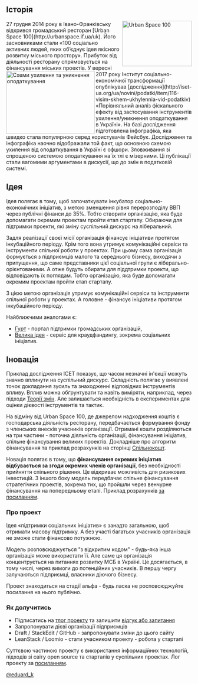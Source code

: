 ## Історія
<img src="/TPD/images/UrbanSpace100.png" width="189" height="123" alt="Urban Space 100" align="right"/>
27 грудня 2014 року в Івано-Франківську відкрився громадський ресторан [Urban Space 100](http://urbanspace.if.ua/uk). Його засновниками стали «100 соціально активних людей, яких об’єднує ідея якісного розвитку міського простору». Прибуток від діяльності ресторану спрямовується на фінансування міських проектів.

<img src="http://iset-ua.org/images/20170730/07092017/tamogny1.jpg" width="240" height="170" alt="Схеми ухилення та уникнення оподаткування" align="left"/>
У вересні 2017 року Інститут соціально-економічної трансформації опублікував [дослідження](http://iset-ua.org/ua/novini/podatki/item/116-visim-skhem-ukhylennia-vid-podatkiv) «Порівняльний аналіз фіскального ефекту від застосування інструментів ухилення/уникнення оподаткування в Україні». На базі дослідження підготовлена інфографіка, яка швидко стала популярною серед користувачів Фейсбук. Дослідження та інфографіка наочно відображали той факт, що основною схемою ухилення від оподаткування в Україні є офшори. Зловживання зі спрощеною системою оподаткування на їх тлі є мізерними. Ці публікації стали вагомими аргументами в дискусії, що до змін в податковій системі.

## Ідея
Ідея полягає в тому, щоб започаткувати інкубатор соціально-економічних ініціатив, з метою зменшення рівня перерозподілу ВВП через публічні фінанси до 35%. Тобто створити організацію, яка буде допомагати окремим проектам пройти етап стартапу. Обираючи для підтримки проекти, які зміну суспільний дискурс на ліберальний.

Задля реалізації своєї місії організація фінансує ініціативи протягом інкубаційного періоду. Крім того вона утримує комунікаційні сервіси та інструменти спільної роботи у проектах. При цьому сама організація формується з підприємців малого та середнього бізнесу, виходячи з припущення, що саме представники цієї соціальної групи є ліберально-орієнтованими. А отже будуть обирати для піддтримки проекти, що відповідають їх поглядам. Тобто організацію, яка буде допомагати окремим проектам пройти етап стартапу.

З цією метою організація утримує комунікаційні сервіси та інструменти спільної роботи у проектах. А головне - фінансує ініціативи протягом інкубаційного періоду.

Найближчими аналогами є:

- [Гурт](http://gurt.org.ua/) - портал підтримки громадських організацій,
- [Велика ідея](https://biggggidea.com/) - сервіс для краудфандингу, зокрема соціальних ініціатив.

## Іновація
Приклад дослідження ІСЕТ показує, що часом незначні ін'єкції можуть значно вплинути на суспільний дискурс. Складність полягає у виявлені точок докладання зусиль та знаходженні відповідних інструментів впливу. Вплив можна обґрунтувати та навіть виміряти, наприклад, через підходи [Теорії змін](https://en.wikipedia.org/wiki/Theory_of_change). Але залишається необхідність в експериментах для оцінки дієвості інструментів та тактик.

На відміну від Urban Space 100, де джерелом надходження коштів є господарська діяльність ресторану, передбачається формування фонду з членських внесків учасників організації. Отримані кошти розділяються на три частини - поточна діяльність організації, фінансування ініціатив, спільне фінансування великих проектів. Докладніше про алгоритм фінансування та приклад розрахунків на сторінці [Спільнокошт](http://tpd.withdraft.com/pages/1166629).
 
Новація полягає в тому, що **фінансування окремих ініціатив відбувається за згоди окремих членів організації**, без необхідності прийняття спільного рішення. Це відкриває можливість для ризикових інвестицій. З іншого боку модель передбачає спільне фінансування стратегічних проектів, зокрема тих, що пройшли через венчурне фінансування на попередньому етапі. Приклад розрахунків [за посиланням](https://eduard-k.github.io/TPD/example).

### Про проект
Ідея «підтримки соціальних ініціатив» є занадто загальною, щоб отримати масову підтримку. А без участі багатьох учасників організація не зможе стати фінансово потужною. 

Модель розповсюджується "з відкритим кодом" - будь-яка інша організація може використати її. Але саме ця організація концентрується на питаннях розвитку МСБ в Україні. Це досягається, в тому числі, через вимоги до потенційних учасників. В першу чергу залучаються підприємці, власники діючого бізнесу.

Проект знаходиться на стадії альфа - будь ласка не росповсюджуйте посилання на нього публічно.

### Як долучитись
- Підписатись на [тлог проекту](https://prostir.tumblr.com) та залишити [відгук або запитання](https://prostir.tumblr.com/ask)
- Запропонувати дієві організації підприємців
- Draft / StackEdit / GitHub - запропонувати зміни до цього сайту
- LeanStack / Loomio - стати учасником проекту - робота у стартапі

Суттєвою частиною проекту є використання інформаційних технологій, підходів зі світу open source та стартапів у суспільних проектах. Лог проекту за [посиланням](https://eduard-k.github.io/TPD/changelog).

[@eduard_k](https://twitter.com/eduard_k)
<!--stackedit_data:
eyJoaXN0b3J5IjpbNzc1NDExMDk3XX0=
-->
<!--stackedit_data:
eyJoaXN0b3J5IjpbLTEwNzU0ODMyODksLTEzNTQ4MTMwNTIsNz
A2MjY5NDE2LC00MTg5ODAzMDIsNzQ3Njc1MjI4LC04Njg0Mzk4
OF19
-->